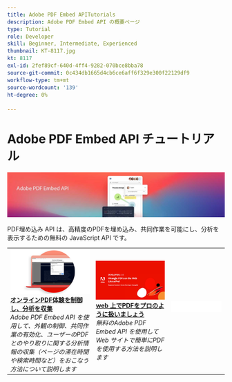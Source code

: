 ```yaml
---
title: Adobe PDF Embed APITutorials
description: Adobe PDF Embed API の概要ページ
type: Tutorial
role: Developer
skill: Beginner, Intermediate, Experienced
thumbnail: KT-8117.jpg
kt: 8117
exl-id: 2fef89cf-640d-4ff4-9282-070bce8bba78
source-git-commit: 0c434db1665d4cb6ce6aff6f329e300f22129df9
workflow-type: tm+mt
source-wordcount: '139'
ht-degree: 0%

---
```


# Adobe PDF Embed API チュートリアル

![PDF埋め込み API バナー](../assets/pdfembedhero.jpg)

PDF埋め込み API は、高精度のPDFを埋め込み、共同作業を可能にし、分析を表示するための無料の JavaScript API です。

<table style="table-layout:fixed">
<tr>
 <td>
   <a href="controlpdfexperience.md">
      <img alt="オンラインPDF体験を制御し、分析を収集" src="assets/ControlPDF_thumb.png" />
   </a>
    <div>
   <a href="controlpdfexperience.md"><strong>オンラインPDF体験を制御し、分析を収集</strong></a>
    </div>
    <em>Adobe PDF Embed API を使用して、外観の制御、共同作業の有効化、ユーザーのPDFとのやり取りに関する分析情報の収集（ページの滞在時間や検索時間など）をおこなう方法について説明します</em>
    <br>
  </td>
  <td>
   <a href="https://experienceleague.adobe.com/docs/adobe-developers-live-events/events/2021/oct2021/pdf-embed-api.html">
      <img alt="web 上でPDFをプロのように扱いましょう" src="assets/Wrangle_1280.png" />
   </a>
    <div>
   <a href="https://experienceleague.adobe.com/docs/adobe-developers-live-events/events/2021/oct2021/pdf-embed-api.html"><strong>web 上でPDFをプロのように扱いましょう</strong></a>
    </div>
    <em>無料のAdobe PDF Embed API を使用して Web サイトで簡単にPDFを使用する方法を説明します</em>
    <br>
  </td>
  <td>
    <img alt="スペーサー" src="../assets/WhiteBanner_Placeholder.png" />
    <div>
    <br>
  </td>
</tr>
</table>
